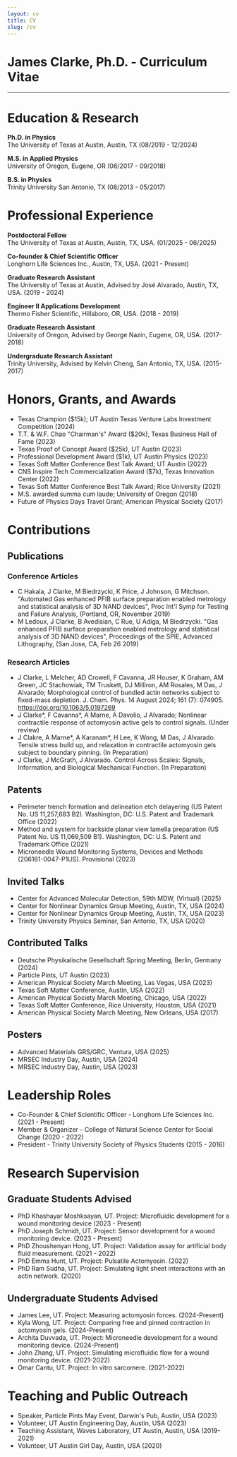 ```yaml
---
layout: cv
title: CV
slug: /cv
---
```


# James Clarke, Ph.D. - Curriculum Vitae 
---
# Education & Research

**Ph.D. in Physics**   
The University of Texas at Austin, Austin, TX (08/2019 - 12/2024)  

**M.S. in Applied Physics**  
University of Oregon, Eugene, OR (06/2017 - 09/2018)  

**B.S. in Physics**  
Trinity University San Antonio, TX (08/2013 - 05/2017)  

# Professional Experience 

**Postdoctoral Fellow**  
The University of Texas at Austin, Austin, TX, USA. (01/2025 - 06/2025)

**Co-founder & Chief Scientific Officer**  
Longhorn Life Sciences Inc., Austin, TX, USA. (2021 - Present)  

**Graduate Research Assistant**  
The University of Texas at Austin, Advised by José Alvarado, Austin, TX, USA. (2019 - 2024)  

**Engineer II Applications Development**  
Thermo Fisher Scientific, Hillsboro, OR, USA. (2018 - 2019)  

**Graduate Research Assistant**  
University of Oregon, Advised by George Nazin, Eugene, OR, USA. (2017-2018)  

**Undergraduate Research Assistant**  
Trinity University, Advised by Kelvin Cheng, San Antonio, TX, USA. (2015-2017)  

# Honors, Grants, and Awards
- Texas Champion (\$15k); UT Austin Texas Venture Labs Investment Competition (2024)
- T.T. & W.F. Chao "Chairman's" Award (\$20k), Texas Business Hall of Fame (2023)
- Texas Proof of Concept Award (\$25k), UT Austin (2023) 
- Professional Development Award (\$1k), UT Austin Physics (2023) 
- Texas Soft Matter Conference Best Talk Award; UT Austin (2022) 
- CNS Inspire Tech Commercialization Award (\$7k), Texas Innovation Center (2022) 
- Texas Soft Matter Conference Best Talk Award; Rice University (2021) 
- M.S. awarded summa cum laude; University of Oregon (2018) 
- Future of Physics Days Travel Grant; American Physical Society (2017)

# Contributions 

## Publications 

### Conference Articles 
- C Hakala, J Clarke, M Biedrzycki, K Price, J Johnson, G Mitchson. "Automated Gas enhanced PFIB surface preparation enabled metrology and statistical analysis of 3D NAND devices", Proc Int'l Symp for Testing and Failure Analysis, (Portland, OR, November 2019)
- M Ledoux, J Clarke, B Avedisian, C Rue, U Adiga, M Biedrzycki. "Gas enhanced PFIB surface preparation enabled metrology and statistical analysis of 3D NAND devices", Proceedings of the SPIE, Advanced Lithography, (San Jose, CA, Feb 26 2019)

### Research Articles 
- J Clarke, L Melcher, AD Crowell, F Cavanna, JR Houser, K Graham, AM Green, JC Stachowiak, TM Truskett, DJ Milliron, AM Rosales, M Das, J Alvarado; Morphological control of bundled actin networks subject to fixed-mass depletion. J. Chem. Phys. 14 August 2024; 161 (7): 074905. https://doi.org/10.1063/5.0197269
- J Clarke*, F Cavanna*, A Marne, A Davolio, J Alvarado; Nonlinear contractile response of actomyosin active gels to control signals. (Under review)
- J Clakre, A Marne*, A Karanam*, H Lee, K Wong, M Das, J Alvarado. Tensile stress build up, and relaxation in contractile actomyosin gels subject to boundary pinning. (In Preparation)
- J Clarke, J McGrath, J Alvarado. Control Across Scales: Signals, Information, and Biological Mechanical Function. (In Preparation)



## Patents 
- Perimeter trench formation and delineation etch delayering (US Patent No. US 11,257,683 B2). Washington, DC: U.S. Patent and Trademark Office (2022) 
- Method and system for backside planar view lamella preparation (US Patent No. US 11,069,509 B1). Washington, DC: U.S. Patent and Trademark Office (2021) 
- Microneedle Wound Monitoring Systems, Devices and Methods (206161-0047-P1US). Provisional (2023)

## Invited Talks 
- Center for Advanced Molecular Detection, 59th MDW, (Virtual) (2025)
- Center for Nonlinear Dynamics Group Meeting, Austin, TX, USA (2024) 
- Center for Nonlinear Dynamics Group Meeting, Austin, TX, USA (2023) 
- Trinity University Physics Seminar, San Antonio, TX, USA (2020)

## Contributed Talks 
- Deutsche Physikalische Gesellschaft Spring Meeting, Berlin, Germany (2024) 
- Particle Pints, UT Austin (2023) 
- American Physical Society March Meeting, Las Vegas, USA (2023) 
- Texas Soft Matter Conference, Austin, USA (2022) 
- American Physical Society March Meeting, Chicago, USA (2022) 
- Texas Soft Matter Conference, Rice University, Houston, USA (2021) 
- American Physical Society March Meeting, New Orleans, USA (2017)

## Posters 
- Advanced Materials GRS/GRC, Ventura, USA (2025)
- MRSEC Industry Day, Austin, USA (2024) 
- MRSEC Industry Day, Austin, USA (2023)

# Leadership Roles 
- Co-Founder & Chief Scientific Officer - Longhorn Life Sciences Inc. (2021 - Present) 
- Member & Organizer - College of Natural Science Center for Social Change (2020 - 2022)
- President - Trinity University Society of Physics Students (2015 - 2016)

# Research Supervision 
## Graduate Students Advised 
- PhD Khashayar Moshksayan, UT. Project: Microfluidic development for a wound monitoring device (2023 - Present) 
- PhD Joseph Schmidt, UT. Project: Sensor development for a wound monitoring device. (2023 - Present) 
- PhD Zhoushenyan Hong, UT. Project: Validation assay for artificial body fluid measurement. (2021 - 2022) 
- PhD Emma Hunt, UT. Project: Pulsatile Actomyosin. (2022) 
- PhD Ram Sudha, UT. Project: Simulating light sheet interactions with an actin network. (2020)

## Undergraduate Students Advised  
- James Lee, UT. Project: Measuring actomyosin forces. (2024-Present)
- Kyla Wong, UT. Project: Comparing free and pinned contraction in actomyosin gels. (2024-Present)
- Archita Duvvada, UT. Project: Microneedle development for a wound monitoring device. (2024-Present) 
- John Zhang, UT. Project: Simulating microfluidic flow for a wound monitoring device. (2021-2022) 
- Omar Cantu, UT. Project: In vitro sarcomere. (2021-2022)

# Teaching and Public Outreach  
- Speaker, Particle Pints May Event, Darwin's Pub, Austin, USA (2023) 
- Volunteer, UT Austin Engineering Day, Austin, USA (2023) 
- Teaching Assistant, Waves Laboratory, UT Austin, Austin, USA (2019-2021) 
- Volunteer, UT Austin Girl Day, Austin, USA (2020)

<br />
